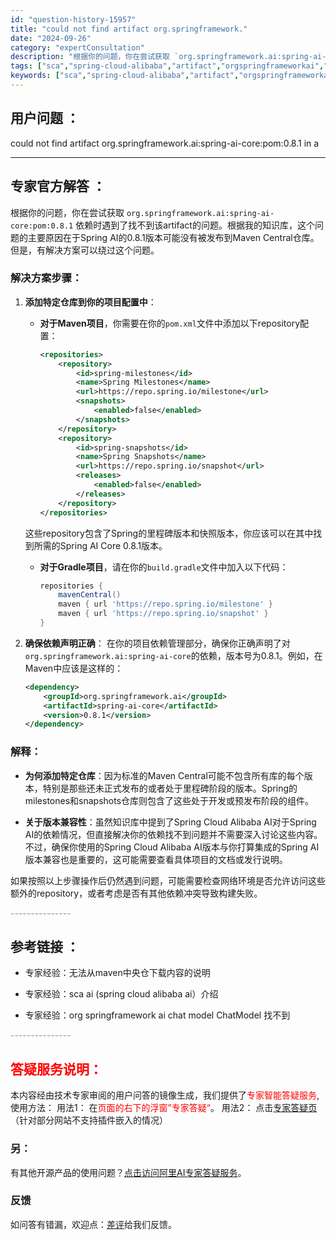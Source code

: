```yaml
---
id: "question-history-15957"
title: "could not find artifact org.springframework."
date: "2024-09-26"
category: "expertConsultation"
description: "根据你的问题，你在尝试获取 `org.springframework.ai:spring-ai-core:pom:0.8.1` 依赖时遇到了找不到该artifact的问题。根据我的知识库，这个问题的主要原因在于Spring AI的0.8.1版本可能没有被发布到Maven Central仓库。但是，有"
tags: ["sca","spring-cloud-alibaba","artifact","orgspringframeworkai","spring-ai-core","pom","081"]
keywords: ["sca","spring-cloud-alibaba","artifact","orgspringframeworkai","spring-ai-core","pom","081"]
---
```


## 用户问题 ： 
 could not find artifact org.springframework.ai:spring-ai-core:pom:0.8.1 in a  

---------------
## 专家官方解答 ：

根据你的问题，你在尝试获取 `org.springframework.ai:spring-ai-core:pom:0.8.1` 依赖时遇到了找不到该artifact的问题。根据我的知识库，这个问题的主要原因在于Spring AI的0.8.1版本可能没有被发布到Maven Central仓库。但是，有解决方案可以绕过这个问题。

### 解决方案步骤：

1. **添加特定仓库到你的项目配置中**：
   - **对于Maven项目**，你需要在你的`pom.xml`文件中添加以下repository配置：
     ```xml
     <repositories>
         <repository>
             <id>spring-milestones</id>
             <name>Spring Milestones</name>
             <url>https://repo.spring.io/milestone</url>
             <snapshots>
                 <enabled>false</enabled>
             </snapshots>
         </repository>
         <repository>
             <id>spring-snapshots</id>
             <name>Spring Snapshots</name>
             <url>https://repo.spring.io/snapshot</url>
             <releases>
                 <enabled>false</enabled>
             </releases>
         </repository>
     </repositories>
     ```
   这些repository包含了Spring的里程碑版本和快照版本，你应该可以在其中找到所需的Spring AI Core 0.8.1版本。

   - **对于Gradle项目**，请在你的`build.gradle`文件中加入以下代码：
     ```groovy
     repositories {
         mavenCentral()
         maven { url 'https://repo.spring.io/milestone' }
         maven { url 'https://repo.spring.io/snapshot' }
     }
     ```

2. **确保依赖声明正确**：
   在你的项目依赖管理部分，确保你正确声明了对`org.springframework.ai:spring-ai-core`的依赖，版本号为0.8.1。例如，在Maven中应该是这样的：
   ```xml
   <dependency>
       <groupId>org.springframework.ai</groupId>
       <artifactId>spring-ai-core</artifactId>
       <version>0.8.1</version>
   </dependency>
   ```

### 解释：

- **为何添加特定仓库**：因为标准的Maven Central可能不包含所有库的每个版本，特别是那些还未正式发布的或者处于里程碑阶段的版本。Spring的milestones和snapshots仓库则包含了这些处于开发或预发布阶段的组件。
  
- **关于版本兼容性**：虽然知识库中提到了Spring Cloud Alibaba AI对于Spring AI的依赖情况，但直接解决你的依赖找不到问题并不需要深入讨论这些内容。不过，确保你使用的Spring Cloud Alibaba AI版本与你打算集成的Spring AI版本兼容也是重要的，这可能需要查看具体项目的文档或发行说明。

如果按照以上步骤操作后仍然遇到问题，可能需要检查网络环境是否允许访问这些额外的repository，或者考虑是否有其他依赖冲突导致构建失败。


<font color="#949494">---------------</font> 


## 参考链接 ：

* 专家经验：无法从maven中央仓下载内容的说明 
 
 * 专家经验：sca ai (spring cloud alibaba ai）介绍 
 
 * 专家经验：org springframework ai chat model ChatModel 找不到 


 <font color="#949494">---------------</font> 
 


## <font color="#FF0000">答疑服务说明：</font> 

本内容经由技术专家审阅的用户问答的镜像生成，我们提供了<font color="#FF0000">专家智能答疑服务</font>,使用方法：
用法1： 在<font color="#FF0000">页面的右下的浮窗”专家答疑“</font>。
用法2： 点击[专家答疑页](https://answer.opensource.alibaba.com/docs/intro)（针对部分网站不支持插件嵌入的情况）
### 另：


有其他开源产品的使用问题？[点击访问阿里AI专家答疑服务](https://answer.opensource.alibaba.com/docs/intro)。
### 反馈
如问答有错漏，欢迎点：[差评](https://ai.nacos.io/user/feedbackByEnhancerGradePOJOID?enhancerGradePOJOId=15959)给我们反馈。
